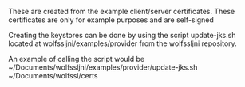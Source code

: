 These are created from the example client/server certificates. These certificates are only for example purposes and are self-signed

Creating the keystores can be done by using the script update-jks.sh located at wolfssljni/examples/provider from the wolfssljni repository.

An example of calling the script would be ~/Documents/wolfssljni/examples/provider/update-jks.sh ~/Documents/wolfssl/certs

